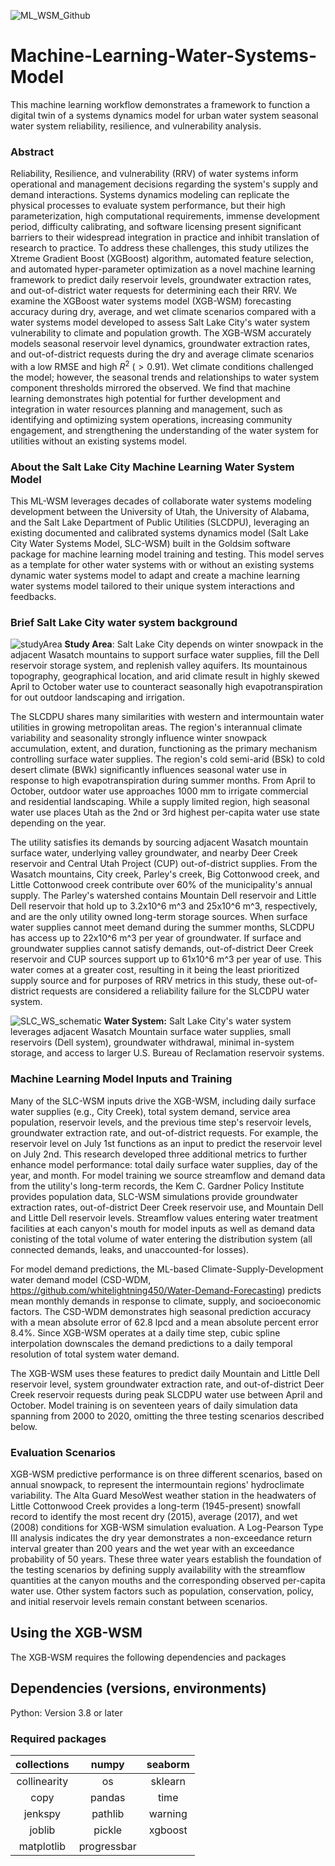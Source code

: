 
![ML_WSM_Github](https://user-images.githubusercontent.com/33735397/159956101-71874623-1189-48dd-8774-102a9be4964c.png)

# Machine-Learning-Water-Systems-Model
This machine learning workflow demonstrates a framework to function a digital twin of a systems dynamics model for urban water system seasonal water system reliability, resilience, and vulnerability analysis.

### Abstract

Reliability, Resilience, and vulnerability (RRV) of water systems inform operational and management decisions regarding the system's supply and demand interactions.
Systems dynamics modeling can replicate the physical processes to evaluate system performance, but their high parameterization, high computational requirements, immense development period, difficulty calibrating, and software licensing present significant barriers to their widespread integration in practice and inhibit translation of research to practice.
To address these challenges, this study utilizes the Xtreme Gradient Boost (XGBoost) algorithm, automated feature selection, and automated hyper-parameter optimization as a novel machine learning framework to predict daily reservoir levels, groundwater extraction rates, and out-of-district water requests for determining each their RRV.
We examine the XGBoost water systems model (XGB-WSM) forecasting accuracy during dry, average, and wet climate scenarios compared with a water systems model developed to assess Salt Lake City's water system vulnerability to climate and population growth.
The XGB-WSM accurately models seasonal reservoir level dynamics, groundwater extraction rates, and out-of-district requests during the dry and average climate scenarios with a low RMSE and high $R^2$ ($>0.91$).
Wet climate conditions challenged the model; however, the seasonal trends and relationships to water system component thresholds mirrored the observed.
We find that machine learning demonstrates high potential for further development and integration in water resources planning and management, such as identifying and optimizing system operations, increasing community engagement, and strengthening the understanding of the water system for utilities without an existing systems model. 


### About the Salt Lake City Machine Learning Water System Model

This ML-WSM leverages decades of collaborate water systems modeling development between the University of Utah, the University of Alabama, and the Salt Lake Department of Public Utilities (SLCDPU), leveraging an existing documented and calibrated systems dynamics model (Salt Lake City Water Systems Model, SLC-WSM) built in the Goldsim software package for machine learning model training and testing.
This model serves as a template for other water systems with or without an existing systems dynamic water systems model to adapt and create a machine learning water systems model tailored to their unique system interactions and feedbacks. 

### Brief Salt Lake City water system background
![studyArea](https://user-images.githubusercontent.com/33735397/159961402-7a06a9fd-d275-4cb0-bb13-6f6b722a3860.PNG)
**Study Area**: Salt Lake City depends on winter snowpack in the adjacent Wasatch mountains to support surface water supplies, fill the Dell reservoir storage system, and replenish valley aquifers.
Its mountainous topography, geographical location, and arid climate result in highly skewed April to October water use to counteract seasonally high evapotranspiration for out outdoor landscaping and irrigation.

The SLCDPU shares many similarities with western and intermountain water utilities in growing metropolitan areas.
The region's interannual climate variability and seasonality strongly influence winter snowpack accumulation, extent, and duration, functioning as the primary mechanism controlling surface water supplies.
The region's cold semi-arid (BSk) to cold desert climate (BWk) significantly influences seasonal water use in response to high evapotranspiration during summer months.
From April to October, outdoor water use approaches 1000 mm to irrigate commercial and residential landscaping.
While a supply limited region, high seasonal water use places Utah as the 2nd or 3rd highest per-capita water use state depending on the year.

The utility satisfies its demands by sourcing adjacent Wasatch mountain surface water, underlying valley groundwater, and nearby Deer Creek reservoir and Central Utah Project (CUP) out-of-district supplies.
From the Wasatch mountains, City creek, Parley's creek, Big Cottonwood creek, and Little Cottonwood creek contribute over 60% of the municipality's annual supply.
The Parley's watershed contains Mountain Dell reservoir and Little Dell reservoir that hold up to 3.2x10^6 m^3 and 25x10^6  m^3, respectively, and are the only utility owned long-term storage sources.
When surface water supplies cannot meet demand during the summer months, SLCDPU has access up to 22x10^6 m^3 per year of groundwater.
If surface and groundwater supplies cannot satisfy demands, out-of-district Deer Creek reservoir and CUP sources support up to 61x10^6 m^3 per year of use.
This water comes at a greater cost, resulting in it being the least prioritized supply source and for purposes of RRV metrics in this study, these out-of-district requests are considered a reliability failure for the SLCDPU water system.


![SLC_WS_schematic](https://user-images.githubusercontent.com/33735397/159962157-b7ef6a33-e758-4d9b-924c-a266f17c0b0e.PNG)
**Water System:** Salt Lake City's water system leverages adjacent Wasatch Mountain surface water supplies, small reservoirs (Dell system), groundwater withdrawal, minimal in-system storage, and access to larger U.S. Bureau of Reclamation reservoir systems. 

### Machine Learning Model Inputs and Training
Many of the SLC-WSM inputs drive the XGB-WSM, including daily surface water supplies (e.g., City Creek), total system demand, service area population, reservoir levels, and the previous time step's reservoir levels, groundwater extraction rate, and out-of-district requests.
For example, the reservoir level on July 1st functions as an input to predict the reservoir level on July 2nd.
This research developed three additional metrics to further enhance model performance: total daily surface water supplies, day of the year, and month.
For model training we source streamflow and demand data from the utility's long-term records, the Kem C. Gardner Policy Institute provides population data, SLC-WSM simulations provide groundwater extraction rates, out-of-district Deer Creek reservoir use, and Mountain Dell and Little Dell reservoir levels.
Streamflow values entering water treatment facilities at each canyon's mouth for model inputs as well as demand data conisting of the total volume of water entering the distribution system (all connected demands, leaks, and unaccounted-for losses).

For model demand predictions, the ML-based Climate-Supply-Development water demand model (CSD-WDM, https://github.com/whitelightning450/Water-Demand-Forecasting) predicts mean monthly demands in response to climate, supply, and socioeconomic factors. 
The CSD-WDM demonstrates high seasonal prediction accuracy with a mean absolute error of 62.8 lpcd and a mean absolute percent error  8.4%.
Since XGB-WSM operates at a daily time step, cubic spline interpolation downscales the demand predictions to a daily temporal resolution of total system water demand.

The XGB-WSM uses these features to predict daily Mountain and Little Dell reservoir level, system groundwater extraction rate, and out-of-district Deer Creek reservoir requests during peak SLCDPU water use between April and October.
Model training is on seventeen years of daily simulation data spanning from 2000 to 2020, omitting the three testing scenarios described below.

### Evaluation Scenarios
XGB-WSM predictive performance is on three different scenarios, based on annual snowpack, to represent the intermountain regions' hydroclimate variability.
The Alta Guard MesoWest weather station in the headwaters of Little Cottonwood Creek provides a long-term (1945-present) snowfall record to identify the most recent dry (2015), average (2017), and wet (2008) conditions for XGB-WSM simulation evaluation.
A Log-Pearson Type III analysis indicates the dry year demonstrates a non-exceedance return interval greater than 200 years and the wet year with an exceedance probability of 50 years.
These three water years establish the foundation of the testing scenarios by defining supply availability with the streamflow quantities at the canyon mouths and the corresponding observed per-capita water use.
Other system factors such as population, conservation, policy, and initial reservoir levels remain constant between scenarios.

## Using the XGB-WSM
The XGB-WSM requires the following dependencies and packages

## Dependencies (versions, environments)
Python: Version 3.8 or later

### Required packages

|  collections |   numpy     |  seaborm  |
|:-----------: | :--------:  | :-------: | 
| collinearity |     os      | sklearn   |
|     copy     |   pandas    |    time   |
|   jenkspy    |  pathlib    | warning   |
|     joblib   |    pickle   |  xgboost  |
|   matplotlib | progressbar |           |









